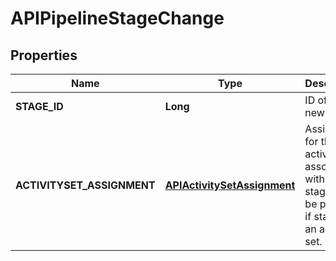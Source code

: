 
# APIPipelineStageChange

## Properties
Name | Type | Description | Notes
------------ | ------------- | ------------- | -------------
**STAGE_ID** | **Long** | ID of the new stage. |  [optional]
**ACTIVITYSET_ASSIGNMENT** | [**APIActivitySetAssignment**](APIActivitySetAssignment.md) | Assignment for the activity set associated with the stage. Must be provided if stage has an activity set. |  [optional]



